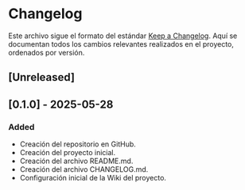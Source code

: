 # Changelog

Este archivo sigue el formato del estándar [Keep a Changelog](https://keepachangelog.com/es-ES/1.0.0/). Aquí se documentan todos los cambios relevantes realizados en el proyecto, ordenados por versión.

## [Unreleased]

## [0.1.0] - 2025-05-28
### Added
- Creación del repositorio en GitHub.
- Creación del proyecto inicial.
- Creación del archivo README.md.
- Creación del archivo CHANGELOG.md.
- Configuración inicial de la Wiki del proyecto.
